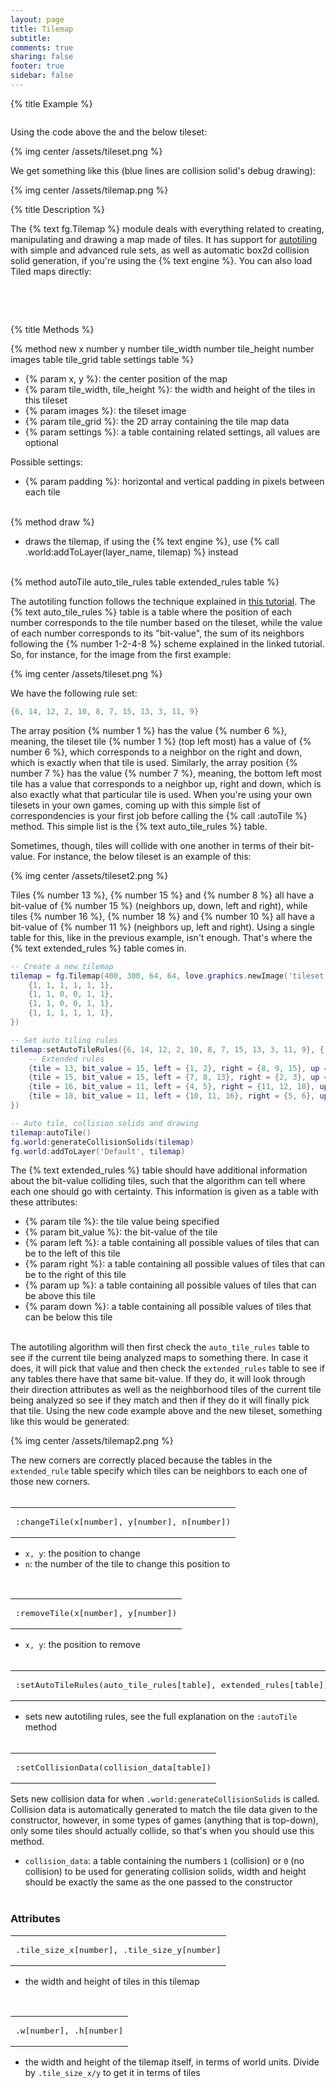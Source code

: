 ```yaml
---
layout: page
title: Tilemap 
subtitle:
comments: true
sharing: false
footer: true
sidebar: false 
---
```


{% title Example %}

~~~ lua

~~~

Using the code above the and the below tileset:

{% img center /assets/tileset.png %}

We get something like this (blue lines are collision solid's debug drawing):

{% img center /assets/tilemap.png %}

{% title Description %}

The {% text fg.Tilemap %} module deals with everything related to creating, manipulating and drawing a map made of tiles.
It has support for [autotiling](http://www.saltgames.com/2010/a-bitwise-method-for-applying-tilemaps/) with simple and advanced rule sets, as well as
automatic box2d collision solid generation, if you're using the {% text engine %}. You can also load Tiled maps directly:

~~~ lua

~~~
<br><br>

{% title Methods %}

{% method new x number y number tile_width number tile_height number images table tile_grid table settings table %}

*   {% param x, y %}: the center position of the map
*   {% param tile_width, tile_height %}: the width and height of the tiles in this tileset
*   {% param images %}: the tileset image
*   {% param tile_grid %}: the 2D array containing the tile map data
*   {% param settings %}: a table containing related settings, all values are optional

Possible settings:

*   {% param padding %}: horizontal and vertical padding in pixels between each tile
<br><br>

{% method draw %}

*   draws the tilemap, if using the {% text engine %}, use {% call .world:addToLayer(layer_name, tilemap) %} instead
<br><br>

{% method autoTile auto_tile_rules table extended_rules table %}

The autotiling function follows the technique explained in [this tutorial](http://www.saltgames.com/2010/a-bitwise-method-for-applying-tilemaps/).
The {% text auto_tile_rules %} table is a table where the position of each number corresponds to the tile number based on the tileset, while 
the value of each number corresponds to its "bit-value", the sum of its neighbors following the {% number 1-2-4-8 %} scheme explained in the linked tutorial. 
So, for instance, for the image from the first example:

{% img center /assets/tileset.png %}

We have the following rule set:

~~~ lua
{6, 14, 12, 2, 10, 8, 7, 15, 13, 3, 11, 9}
~~~

The array position {% number 1 %} has the value {% number 6 %}, meaning, the tileset tile {% number 1 %} (top left most) has a value of
{% number 6 %}, which corresponds to a neighbor on the right and down, which is exactly when that tile is used. Similarly, the array position {% number 7 %}
has the value {% number 7 %}, meaning, the bottom left most tile has a value that corresponds to a neighbor up, right and down, which is also exactly what that particular tile
is used. When you're using your own tilesets in your own games, coming up with this simple list of correspondencies is your first job before calling the {% call :autoTile %}
method. This simple list is the {% text auto_tile_rules %} table.

Sometimes, though, tiles will collide with one another in terms of their bit-value. For instance, the below tileset is an example of this:

{% img center /assets/tileset2.png %}

Tiles {% number 13 %}, {% number 15 %} and {% number 8 %} all have a bit-value of {% number 15 %} (neighbors up, down, left and right), 
while tiles {% number 16 %}, {% number 18 %} and {% number 10 %} all have a bit-value of {% number 11 %} (neighbors up, left and right).
Using a single table for this, like in the previous example, isn't enough. That's where the {% text extended_rules %} table comes in. 

~~~ lua
-- Create a new tilemap
tilemap = fg.Tilemap(400, 300, 64, 64, love.graphics.newImage('tileset.png'), {
    {1, 1, 1, 1, 1, 1},
    {1, 1, 0, 0, 1, 1},
    {1, 1, 0, 0, 1, 1},
    {1, 1, 1, 1, 1, 1},
})

-- Set auto tiling rules
tilemap:setAutoTileRules({6, 14, 12, 2, 10, 8, 7, 15, 13, 3, 11, 9}, {
    -- Extended rules
    {tile = 13, bit_value = 15, left = {1, 2}, right = {8, 9, 15}, up = {1, 7}, down = {8, 11}},
    {tile = 15, bit_value = 15, left = {7, 8, 13}, right = {2, 3}, up = {3, 9}, down = {8, 11}},
    {tile = 16, bit_value = 11, left = {4, 5}, right = {11, 12, 18}, up = {1, 7}, down = nil},
    {tile = 18, bit_value = 11, left = {10, 11, 16}, right = {5, 6}, up = {3, 9}, down = nil},
})

-- Auto tile, collision solids and drawing
tilemap:autoTile()
fg.world:generateCollisionSolids(tilemap)
fg.world:addToLayer('Default', tilemap)
~~~

The {% text extended_rules %} table should have additional information about the bit-value colliding tiles, such that the algorithm can tell where each one should go 
with certainty. This information is given as a table with these attributes: 

*   {% param tile %}: the tile value being specified
*   {% param bit_value %}: the bit-value of the tile
*   {% param left %}: a table containing all possible values of tiles that can be to the left of this tile
*   {% param right %}: a table containing all possible values of tiles that can be to the right of this tile
*   {% param up %}: a table containing all possible values of tiles that can be above this tile
*   {% param down %}: a table containing all possible values of tiles that can be below this tile
<br><br>

The autotiling algorithm will then first check the <code class="text">auto_tile_rules</code> table to see if the current tile being analyzed maps to something there.
In case it does, it will pick that value and then check the <code class="text">extended_rules</code> table to see if any tables there have that same bit-value. If they do,
it will look through their direction attributes as well as the neighborhood tiles of the current tile being analyzed so see if they match and then if they do it will finally pick
that tile. Using the new code example above and the new tileset, something like this would be generated:

{% img center /assets/tilemap2.png %}

The new corners are correctly placed because the tables in the <code class="text">extended_rule</code> table specify which tiles can be neighbors to each one of those new corners.
<br><br>

<div><table class="CodeRay">
<td class="code"><pre>
:<span class="annotation">changeTile</span>(x<span class="tag"><span class="tag">[number]</span></span>, y<span class="tag"><span class="tag">[number]</span></span>, n<span class="tag"><span class="tag">[number]</span></span>)
</pre></td>
</table></div>

*   <code>x, y</code>: the position to change  
*   <code>n</code>: the number of the tile to change this position to  
<br>

<div><table class="CodeRay">
<td class="code"><pre>
:<span class="annotation">removeTile</span>(x<span class="tag"><span class="tag">[number]</span></span>, y<span class="tag"><span class="tag">[number]</span></span>)
</pre></td>
</table></div>

*   <code>x, y</code>: the position to remove 
<br><br>

<div><table class="CodeRay">
<td class="code"><pre>
:<span class="annotation">setAutoTileRules</span>(auto_tile_rules<span class="tag">[table]</span>, extended_rules<span class="tag">[table]</span>)
</pre></td>
</table></div>

*   sets new autotiling rules, see the full explanation on the <code class="atrm">:autoTile</code> method 
<br><br>

<div><table class="CodeRay">
<td class="code"><pre>
:<span class="annotation">setCollisionData</span>(collision_data<span class="tag">[table]</span>)
</pre></td>
</table></div>

Sets new collision data for when <code class="atrm">.world:generateCollisionSolids</code> is called. Collision data is automatically generated
to match the tile data given to the constructor, however, in some types of games (anything that is top-down), only some tiles should actually collide, so
that's when you should use this method.

*   <code>collision_data</code>: a table containing the numbers <code class="number">1</code> (collision) or <code class="number">0</code> (no collision) to be used
for generating collision solids, width and height should be exactly the same as the one passed to the constructor
<br><br>

<h3 id="attributes" data-magellan-destination="attributes">Attributes</h3>

<div><table class="CodeRay">
<td class="code"><pre>
.<span class="annotation">tile_size_x</span><span class="tag">[number]</span>, .<span class="annotation">tile_size_y</span><span class="tag">[number]</span>
</pre></td>
</table></div>

*    the width and height of tiles in this tilemap   
<br>

<div><table class="CodeRay">
<td class="code"><pre>
.<span class="annotation">w</span><span class="tag">[number]</span>, .<span class="annotation">h</span><span class="tag">[number]</span>
</pre></td>
</table></div>

*   the width and height of the tilemap itself, in terms of world units. Divide by <code class="atrm">.tile_size_x/y</code> to get it in terms of tiles
<br><br>
